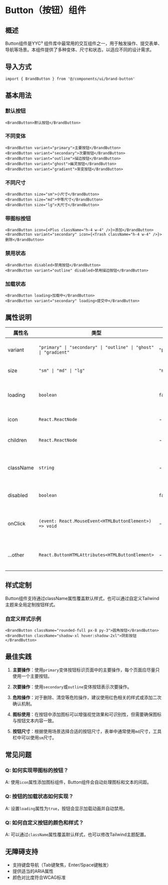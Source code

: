 # Button（按钮）组件

## 概述

Button组件是YYC³ 组件库中最常用的交互组件之一，用于触发操作、提交表单、导航等场景。本组件提供了多种变体、尺寸和状态，以适应不同的设计需求。

## 导入方式

```tsx
import { BrandButton } from '@/components/ui/brand-button'
```

## 基本用法

### 默认按钮

```tsx
<BrandButton>默认按钮</BrandButton>
```

### 不同变体

```tsx
<BrandButton variant="primary">主要按钮</BrandButton>
<BrandButton variant="secondary">次要按钮</BrandButton>
<BrandButton variant="outline">描边按钮</BrandButton>
<BrandButton variant="ghost">幽灵按钮</BrandButton>
<BrandButton variant="gradient">渐变按钮</BrandButton>
```

### 不同尺寸

```tsx
<BrandButton size="sm">小尺寸</BrandButton>
<BrandButton size="md">中等尺寸</BrandButton>
<BrandButton size="lg">大尺寸</BrandButton>
```

### 带图标按钮

```tsx
<BrandButton icon={<Plus className="h-4 w-4" />}>添加</BrandButton>
<BrandButton variant="secondary" icon={<Trash className="h-4 w-4" />}>删除</BrandButton>
```

### 禁用状态

```tsx
<BrandButton disabled>禁用按钮</BrandButton>
<BrandButton variant="outline" disabled>禁用描边按钮</BrandButton>
```

### 加载状态

```tsx
<BrandButton loading>加载中</BrandButton>
<BrandButton variant="secondary" loading>提交中</BrandButton>
```

## 属性说明

| 属性名 | 类型 | 默认值 | 说明 |
|--------|------|--------|------|
| variant | `"primary" \| "secondary" \| "outline" \| "ghost" \| "gradient"` | `"primary"` | 按钮变体样式 |
| size | `"sm" \| "md" \| "lg"` | `"md"` | 按钮尺寸 |
| loading | `boolean` | `false` | 是否显示加载状态 |
| icon | `React.ReactNode` | - | 按钮图标 |
| children | `React.ReactNode` | - | 按钮文本内容 |
| className | `string` | - | 自定义CSS类名 |
| disabled | `boolean` | `false` | 是否禁用按钮 |
| onClick | `(event: React.MouseEvent<HTMLButtonElement>) => void` | - | 点击事件处理函数 |
| ...other | `React.ButtonHTMLAttributes<HTMLButtonElement>` | - | 其他HTML按钮属性 |

## 样式定制

Button组件支持通过className属性覆盖默认样式，也可以通过自定义Tailwind主题来全局定制按钮样式。

### 自定义样式示例

```tsx
<BrandButton className="rounded-full px-8 py-3">圆角按钮</BrandButton>
<BrandButton className="shadow-xl hover:shadow-2xl">阴影按钮</BrandButton>
```

## 最佳实践

1. **主要操作**：使用`primary`变体按钮标识页面中的主要操作，每个页面应尽量只使用一个主要按钮。

2. **次要操作**：使用`secondary`或`outline`变体按钮表示次要操作。

3. **危险操作**：对于删除、清空等危险操作，建议使用红色相关的样式或添加二次确认机制。

4. **图标使用**：在按钮中添加图标可以增强视觉效果和可识别性，但需要确保图标与按钮文本内容一致。

5. **按钮尺寸**：根据使用场景选择合适的按钮尺寸，表单中通常使用`md`尺寸，工具栏中可以使用`sm`尺寸。

## 常见问题

### Q: 如何实现带图标的按钮？

A: 使用`icon`属性添加图标组件，Button组件会自动处理图标和文本的间距。

### Q: 按钮的加载状态如何实现？

A: 设置`loading`属性为`true`，按钮会显示加载动画并自动禁用。

### Q: 如何自定义按钮的颜色和样式？

A: 可以通过`className`属性覆盖默认样式，也可以修改Tailwind主题配置。

## 无障碍支持

- 支持键盘导航（Tab键聚焦，Enter/Space键触发）
- 提供适当的ARIA属性
- 颜色对比度符合WCAG标准